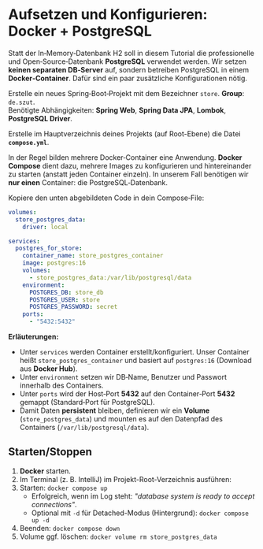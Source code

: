 
# Aufsetzen und Konfigurieren: Docker + PostgreSQL

Statt der In‑Memory‑Datenbank H2 soll in diesem Tutorial die professionelle und Open‑Source‑Datenbank **PostgreSQL** verwendet werden. Wir setzen **keinen separaten DB‑Server** auf, sondern betreiben PostgreSQL in einem **Docker‑Container**. Dafür sind ein paar zusätzliche Konfigurationen nötig.

Erstelle ein neues Spring‑Boot‑Projekt mit dem Bezeichner `store`. **Group**: `de.szut`.  
Benötigte Abhängigkeiten: **Spring Web**, **Spring Data JPA**, **Lombok**, **PostgreSQL Driver**.

Erstelle im Hauptverzeichnis deines Projekts (auf Root-Ebene) die Datei **`compose.yml`**.



In der Regel bilden mehrere Docker‑Container eine Anwendung. **Docker Compose** dient dazu, mehrere Images zu konfigurieren und hintereinander zu starten (anstatt jeden Container einzeln). In unserem Fall benötigen wir **nur einen** Container: die PostgreSQL‑Datenbank.

Kopiere den unten abgebildeten Code in dein Compose‑File:

```yml
volumes:
  store_postgres_data:
    driver: local

services:
  postgres_for_store:
    container_name: store_postgres_container
    image: postgres:16
    volumes:
      - store_postgres_data:/var/lib/postgresql/data
    environment:
      POSTGRES_DB: store_db
      POSTGRES_USER: store
      POSTGRES_PASSWORD: secret
    ports:
      - "5432:5432"
```

**Erläuterungen:**
- Unter `services` werden Container erstellt/konfiguriert. Unser Container heißt `store_postgres_container` und basiert auf `postgres:16` (Download aus **Docker Hub**).
- Unter `environment` setzen wir DB‑Name, Benutzer und Passwort innerhalb des Containers.
- Unter `ports` wird der Host‑Port **5432** auf den Container‑Port **5432** gemappt (Standard‑Port für PostgreSQL).
- Damit Daten **persistent** bleiben, definieren wir ein **Volume** (`store_postgres_data`) und mounten es auf den Datenpfad des Containers (`/var/lib/postgresql/data`).

## Starten/Stoppen
1. **Docker** starten.  
2. Im Terminal (z. B. IntelliJ) im Projekt-Root-Verzeichnis ausführen:
3. Starten: `docker compose up`  
   - Erfolgreich, wenn im Log steht: *"database system is ready to accept connections"*.  
   - Optional mit `-d` für Detached-Modus (Hintergrund): `docker compose up -d`
4. Beenden: `docker compose down`  
5. Volume ggf. löschen: `docker volume rm store_postgres_data`
